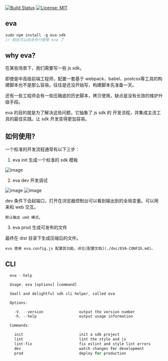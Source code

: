 [![Build Status](https://travis-ci.com/flyyang/eva.svg?branch=master)](https://travis-ci.com/flyyang/eva)
[![License: MIT](https://img.shields.io/badge/License-MIT-yellow.svg)](https://opensource.org/licenses/MIT)
## eva

```js
sudo npm install -g eva-sdk
// 现在可以在命令行使用 eva 了
```

## why eva?

在某些场景下，我们需要写一些 js sdk。

即便是中高级前端工程师，配置一套基于 webpack、babel、postcss等工具的构建脚本也不是那么容易。往往是还没开始写，构建脚本先准备一天。

还有一些工程师会有一些压箱底的历史脚本，拷贝使用，缺点是没有长效的维护升级手段。

eva 的目的就是为了解决这些问题，它抽象了 js sdk 的 开发流程，并集成主流工具的最佳实践。让 sdk 开发变得更加容易。

## 如何使用?

一个标准的开发流程通常有以下三步：

1. eva init 生成一个标准的 sdk 模板

![image](https://user-images.githubusercontent.com/3912408/54226250-62d32280-4538-11e9-971f-9478d91244e0.png)

2. eva dev 开发调试

![image](https://user-images.githubusercontent.com/3912408/54226337-93b35780-4538-11e9-9ac1-2cedb7c671b6.png)
![image](https://user-images.githubusercontent.com/3912408/54226352-9c0b9280-4538-11e9-8368-8ade51aa56c0.png)

dev 条件下会起端口，打开在浏览器控制台可以看到输出到的全局变量。可以用来和 web 交互。

```
默认输出 umd 模式。
```

3. eva prod 生成可发布的文件

最终在 dist 目录下生成压缩后的文件。

```
eva 使用 eva.config.js 配置其功能，详见[配置文档](./doc/EVA-CONFIG.md)。
```

## CLI

```js
  eva --help

  Usage: eva [options] [command]

  Small and delightful sdk cli helper, called eva

  Options:

    -V, --version                output the version number
    -h, --help                   output usage information

  Commands:

    init                         init a sdk project
    lint                         lint the style and js
    lint:fix                     fix eslint and style lint errors
    dev                          watch changes for development
    prod                         deploy for production
```
